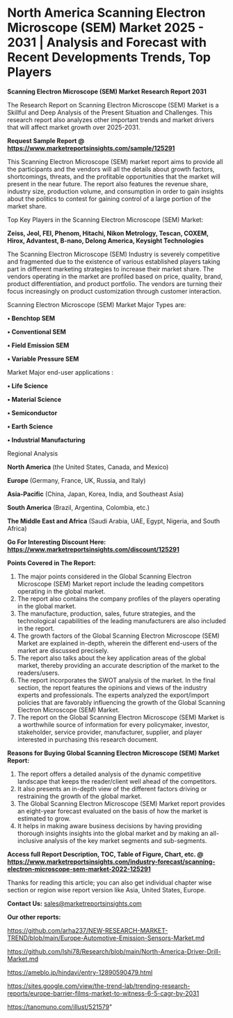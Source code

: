 # North America Scanning Electron Microscope (SEM) Market 2025 - 2031 | Analysis and Forecast with Recent Developments Trends, Top Players

<strong>Scanning Electron Microscope (SEM) Market Research Report 2031</strong>

The Research Report on Scanning Electron Microscope (SEM) Market is a Skillful and Deep Analysis of the Present Situation and Challenges. This research report also analyzes other important trends and market drivers that will affect market growth over 2025-2031.

<strong>Request Sample Report @ <a href=https://www.marketreportsinsights.com/sample/125291>https://www.marketreportsinsights.com/sample/125291</a></strong>

This Scanning Electron Microscope (SEM) market report aims to provide all the participants and the vendors will all the details about growth factors, shortcomings, threats, and the profitable opportunities that the market will present in the near future. The report also features the revenue share, industry size, production volume, and consumption in order to gain insights about the politics to contest for gaining control of a large portion of the market share.

Top Key Players in the Scanning Electron Microscope (SEM) Market:

<strong>Zeiss, Jeol, FEI, Phenom, Hitachi, Nikon Metrology, Tescan, COXEM, Hirox, Advantest, B-nano, Delong America, Keysight Technologies</strong>

The Scanning Electron Microscope (SEM) Industry is severely competitive and fragmented due to the existence of various established players taking part in different marketing strategies to increase their market share. The vendors operating in the market are profiled based on price, quality, brand, product differentiation, and product portfolio. The vendors are turning their focus increasingly on product customization through customer interaction.

Scanning Electron Microscope (SEM) Market Major Types are:

<strong>• Benchtop SEM

• Conventional SEM

• Field Emission SEM

• Variable Pressure SEM</strong>

Market Major end-user applications :

<strong>• Life Science

• Material Science

• Semiconductor

• Earth Science

• Industrial Manufacturing</strong>

Regional Analysis

</u><strong><b>North America</b></strong> (the United States, Canada, and Mexico)

<strong><b>Europe </b></strong>(Germany, France, UK, Russia, and Italy)

<strong><b>Asia-Pacific</b></strong> (China, Japan, Korea, India, and Southeast Asia)

<strong><b>South America</b></strong> (Brazil, Argentina, Colombia, etc.)

<strong><b>The Middle East and Africa</b></strong> (Saudi Arabia, UAE, Egypt, Nigeria, and South Africa)

<strong>Go For Interesting Discount Here: <a href=https://www.marketreportsinsights.com/discount/125291>https://www.marketreportsinsights.com/discount/125291</a></strong>

<strong>Points Covered in The Report:</strong>
<ol>
  <li>The major points considered in the Global Scanning Electron Microscope (SEM) Market report include the leading competitors operating in the global market.</li>
  <li>The report also contains the company profiles of the players operating in the global market.</li>
  <li>The manufacture, production, sales, future strategies, and the technological capabilities of the leading manufacturers are also included in the report.</li>
  <li>The growth factors of the Global Scanning Electron Microscope (SEM) Market are explained in-depth, wherein the different end-users of the market are discussed precisely.</li>
  <li>The report also talks about the key application areas of the global market, thereby providing an accurate description of the market to the readers/users.</li>
  <li>The report incorporates the SWOT analysis of the market. In the final section, the report features the opinions and views of the industry experts and professionals. The experts analyzed the export/import policies that are favorably influencing the growth of the Global Scanning Electron Microscope (SEM) Market.</li>
  <li>The report on the Global Scanning Electron Microscope (SEM) Market is a worthwhile source of information for every policymaker, investor, stakeholder, service provider, manufacturer, supplier, and player interested in purchasing this research document.</li>
</ol>
<strong>Reasons for Buying Global Scanning Electron Microscope (SEM) Market Report:</strong>

<ol>
  <li>The report offers a detailed analysis of the dynamic competitive landscape that keeps the reader/client well ahead of the competitors.</li>
  <li>It also presents an in-depth view of the different factors driving or restraining the growth of the global market.</li>
  <li>The Global Scanning Electron Microscope (SEM) Market report provides an eight-year forecast evaluated on the basis of how the market is estimated to grow.</li>
  <li>It helps in making aware business decisions by having providing thorough insights insights into the global market and by making an all-inclusive analysis of the key market segments and sub-segments.</li>
</ol>
<strong>Access full Report Description, TOC, Table of Figure, Chart, etc. @ <a href=https://www.marketreportsinsights.com/industry-forecast/scanning-electron-microscope-sem-market-2022-125291>https://www.marketreportsinsights.com/industry-forecast/scanning-electron-microscope-sem-market-2022-125291</a></strong>


Thanks for reading this article; you can also get individual chapter wise section or region wise report version like Asia, United States, Europe.

<strong>Contact Us:</strong>
sales@marketreportsinsights.com

<strong>Our other reports:</strong>

<a href=https://github.com/arha237/NEW-RESEARCH-MARKET-TREND/blob/main/Europe-Automotive-Emission-Sensors-Market.md>https://github.com/arha237/NEW-RESEARCH-MARKET-TREND/blob/main/Europe-Automotive-Emission-Sensors-Market.md</a>

<a href=https://github.com/Ishi78/Research/blob/main/North-America-Driver-Drill-Market.md>https://github.com/Ishi78/Research/blob/main/North-America-Driver-Drill-Market.md</a>

<a href=https://ameblo.jp/hindavi/entry-12890590479.html>https://ameblo.jp/hindavi/entry-12890590479.html</a>

<a href=https://sites.google.com/view/the-trend-lab/trending-research-reports/europe-barrier-films-market-to-witness-6-5-cagr-by-2031>https://sites.google.com/view/the-trend-lab/trending-research-reports/europe-barrier-films-market-to-witness-6-5-cagr-by-2031</a>

<a href=https://tanomuno.com/illust/521579>https://tanomuno.com/illust/521579</a>"
